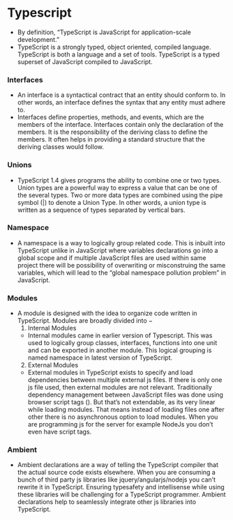 # Typescript

- By definition, “TypeScript is JavaScript for application-scale development.”
- TypeScript is a strongly typed, object oriented, compiled language. TypeScript is both a language and a set of tools. TypeScript is a typed superset of JavaScript compiled to JavaScript.

### Interfaces
- An interface is a syntactical contract that an entity should conform to. In other words, an interface defines the syntax that any entity must adhere to.
- Interfaces define properties, methods, and events, which are the members of the interface. Interfaces contain only the declaration of the members. It is the responsibility of the deriving class to define the members. It often helps in providing a standard structure that the deriving classes would follow.

### Unions
- TypeScript 1.4 gives programs the ability to combine one or two types. Union types are a powerful way to express a value that can be one of the several types. Two or more data types are combined using the pipe symbol (|) to denote a Union Type. In other words, a union type is written as a sequence of types separated by vertical bars.

### Namespace
- A namespace is a way to logically group related code. This is inbuilt into TypeScript unlike in JavaScript where variables declarations go into a global scope and if multiple JavaScript files are used within same project there will be possibility of overwriting or misconstruing the same variables, which will lead to the “global namespace pollution problem” in JavaScript.

### Modules
- A module is designed with the idea to organize code written in TypeScript. Modules are broadly divided into −
  1. Internal Modules
    - Internal modules came in earlier version of Typescript. This was used to logically group classes, interfaces, functions into one unit and can be exported in another module. This logical grouping is named namespace in latest version of TypeScript.
  2. External Modules
    - External modules in TypeScript exists to specify and load dependencies between multiple external js files. If there is only one js file used, then external modules are not relevant. Traditionally dependency management between JavaScript files was done using browser script tags (<script></script>). But that’s not extendable, as its very linear while loading modules. That means instead of loading files one after other there is no asynchronous option to load modules. When you are programming js for the server for example NodeJs you don’t even have script tags.

### Ambient
- Ambient declarations are a way of telling the TypeScript compiler that the actual source code exists elsewhere. When you are consuming a bunch of third party js libraries like jquery/angularjs/nodejs you can’t rewrite it in TypeScript. Ensuring typesafety and intellisense while using these libraries will be challenging for a TypeScript programmer. Ambient declarations help to seamlessly integrate other js libraries into TypeScript.